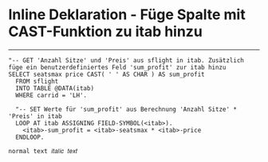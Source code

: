 # Inline Deklaration - Füge Spalte mit CAST-Funktion zu itab hinzu
---


```abap
"-- GET 'Anzahl Sitze' und 'Preis' aus sflight in itab. Zusätzlich füge ein benutzerdefiniertes Feld 'sum_profit' zur itab hinzu
SELECT seatsmax price CAST( ' ' AS CHAR ) AS sum_profit
  FROM sflight
  INTO TABLE @DATA(itab)
  WHERE carrid = 'LH'.
  
  "-- SET Werte für 'sum_profit' aus Berechnung 'Anzahl Sitze' * 'Preis' in itab
  LOOP AT itab ASSIGNING FIELD-SYMBOL(<itab>).
    <itab>-sum_profit = <itab>-seatsmax * <itab>-price
  ENDLOOP.
  ```

```abap
normal text 𝑖𝑡𝑎𝑙𝑖𝑐 𝑡𝑒𝑥𝑡
  ```

